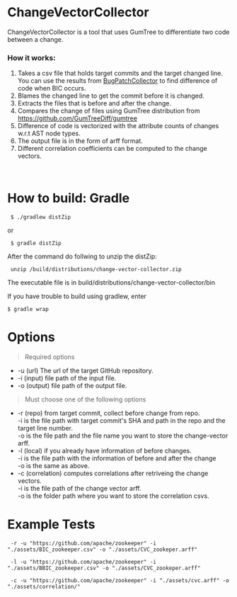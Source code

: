 # ChangeVectorCollector

ChangeVectorCollector is a tool that uses GumTree to differentiate two code between a change.

### How it works:
1. Takes a csv file that holds target commits and the target changed line.
<br> You can use the results from [BugPatchCollector](https://github.com/HGUISEL/bugpatchcollector) to find difference of code when BIC occurs.
2. Blames the changed line to get the commit before it is changed.
3. Extracts the files that is before and after the change.
4. Compares the change of files using GumTree distribution from https://github.com/GumTreeDiff/gumtree
5. Difference of code is vectorized with the attribute counts of changes w.r.t AST node types.
6. The output file is in the form of arff format.
7. Different correlation coefficients can be computed to the change vectors.

<br>

# How to build: Gradle
<pre><code> $ ./gradlew distZip </code></pre>
or
<pre><code> $ gradle distZip </code></pre>

After the command do follwing to unzip the distZip:
<pre><code> unzip /build/distributions/change-vector-collector.zip </code></pre>

The executable file is in build/distributions/change-vector-collector/bin

If you have trouble to build using gradlew, enter
<pre><code>$ gradle wrap</code></pre>

 
 # Options
 >Required options 
* -u (url) The url of the target GitHub repository.
* -i (input) file path of the input file.
* -o (output) file path of the output file.
>Must choose one of the following options
* -r (repo) from target commit, collect before change from repo.
<br> -i is the file path with target commit's SHA and path in the repo and the target line number.
<br> -o is the file path and the file name you want to store the change-vector arff.
* -l (local) if you already have information of before changes. 
<br> -i is the file path with the information of before and after the change
<br> -o is the same as above.
* -c (correlation) computes correlations after retriveing the change vectors.
<br> -i is the file path of the change vector arff.
<br> -o is the folder path where you want to store the correlation csvs.

# Example Tests 

<pre><code> -r -u "https://github.com/apache/zookeeper" -i "./assets/BIC_zookeeper.csv" -o "./assets/CVC_zookeper.arff" </code></pre>

<pre><code> -l -u "https://github.com/apache/zookeeper" -i "./assets/BBIC_zookeeper.csv" -o "./assets/CVC_zookeper.arff" </code></pre>

<pre><code> -c -u "https://github.com/apache/zookeeper" -i "./assets/cvc.arff" -o "./assets/correlation/" </code></pre>

